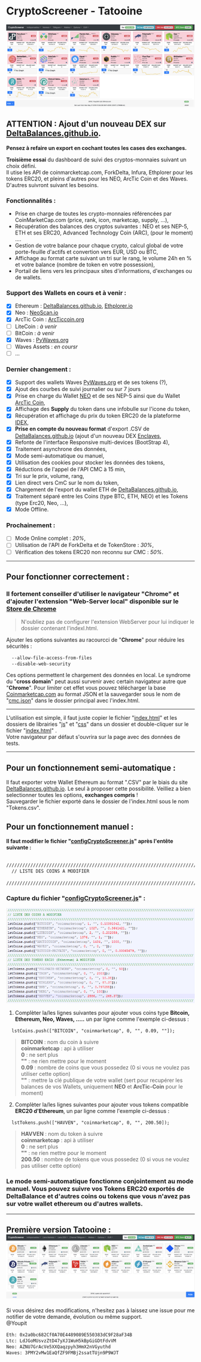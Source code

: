 # CryptoScreener - Tatooine  
![Capture Crypto-Screener](https://raw.githubusercontent.com/Youpit44/cryptoscreener/master/docs/v_Tatooine.png)  
## ATTENTION : Ajout d'un nouveau DEX sur [DeltaBalances.github.io](https://deltabalances.github.io/).
**Pensez à refaire un export en cochant toutes les cases des exchanges.**  
  
    
**Troisième essai** du dashboard de suivi des cryptos-monnaies suivant un choix défini.  
Il utise les API de coinmarcketcap.com, ForkDelta, Infura, Ethplorer pour les tokens ERC20, et pleins d'autres pour les NEO, ArcTic Coin et des Waves. D'autres suivront suivant les besoins. 
   
### Fonctionnalités :  
  * Prise en charge de toutes les crypto-monnaies référencées par CoinMarketCap.com (price, rank, icon, marketcap, supply, ...),  
  * Récupération des balances des cryptos suivantes : NEO et ses NEP-5, ETH et ses ERC20, Advanced Technology Coin (ARC), (pour le moment) ....  
  * Gestion de votre balance pour chaque crypto, calcul global de votre porte-feuille d'actifs et convertion vers EUR, USD ou BTC,  
  * Affichage au format carte suivant un tri sur le rang, le volume 24h en % et votre balance (nombre de token en votre possession),  
  * Portail de liens vers les principaux sites d'informations, d'exchanges ou de wallets.  

### Support des Wallets en cours et à venir :  
- [x] Ethereum : [DeltaBalances.github.io](https://deltabalances.github.io/), [Ethplorer.io](https://Ethplorer.io/)  
- [x] Neo : [NeoScan.io](https://neoscan.io)  
- [x] ArcTic Coin : [ArcTiccoin.org](http://explorer.arcticcoin.org/)  
- [ ] LiteCoin : *à venir*   
- [ ] BitCoin : *à venir*   
- [x] Waves : [PyWaves.org](http://dev.pywaves.org/)   
- [ ] Waves Assets : *en coursr*   
- [ ] ...   
  
### Dernier changement :  
- [x] Support des wallets Waves [PyWaves.org](http://dev.pywaves.org/) et de ses tokens (?),  
- [x] Ajout des courbes de suivi journalier ou sur 7 jours  
- [x] Prise en charge du Wallet [NEO](https://neotracker.io/wallet) et de ses NEP-5 ainsi que du Wallet [ArcTic Coin](https://arcticcoin.org/),  
- [x] Affichage des **Supply** du token dans une infobulle sur l'icone du token,  
- [x] Récupération et affichage du prix du token ERC20 de la plateforme [IDEX](https://idex.market/),  
- [x] **Prise en compte du nouveau format** d'export .CSV de [DeltaBalances.github.io](https://deltabalances.github.io/) (ajout d'un nouveau DEX [Enclaves](http://enclaves.io/),  
- [x] Refonte de l'interface Responsive multi-devices (BootStrap 4),  
- [x] Traitement asynchrone des données,  
- [x] Mode semi-automatique ou manuel,  
- [x] Utilisation des cookies pour stocker les données des tokens,  
- [x] Réductions de l'appel de l'API CMC à 15 min,  
- [x] Tri sur le prix, volume, rang,  
- [x] Lien direct vers CmC sur le nom du token,  
- [x] Chargement de l'export du wallet ETH de [DeltaBalances.github.io](https://deltabalances.github.io/),  
- [x] Traitement séparé entre les Coins (type BTC, ETH, NEO) et les Tokens (type Erc20, Neo, ...),  
- [x] Mode Offline.  
  
### Prochainement :  
- [ ] Mode Online complet : *20%*,  
- [ ] Utilisation de l'API de ForkDelta et de TokenStore : *30%*,  
- [ ] Vérification des tokens ERC20 non reconnu sur CMC : *50%*.  

---
## Pour fonctionner correctement :  
### Il fortement conseiller d'utiliser le navigateur "**Chrome**" et d'ajouter l'extension "Web-Server local" disponible sur le [Store de Chrome](https://chrome.google.com/webstore/detail/web-server-for-chrome/ofhbbkphhbklhfoeikjpcbhemlocgigb)  
> N'oubliez pas de configurer l'extension WebServer pour lui indiquer le dossier contenant l'indexl.html.  

Ajouter les options suivantes au racourcci de "**Chrome**" pour réduire les sécurités :  
```
  --allow-file-access-from-files  
  --disable-web-security  
```
Ces options permettent le chargement des données en local. Le syndrome du "**cross domain**" peut aussi survenir avec certain navigateur autre que "**Chrome**". Pour limiter cet effet vous pouvez télécharger la base [Coinmarketcap.com](https://api.coinmarketcap.com/v1/ticker/?limit=0&convert=EUR) au format JSON et la sauvegarder sous le nom de "[cmc.json](https://api.coinmarketcap.com/v1/ticker/?limit=0&convert=EUR)" dans le dossier principal avec l'index.html.  
  
---
L'utilisation est simple, il faut juste copier le fichier "[index.html](index.html)" et les dossiers de librairies "[js](js/)" et "[css](css/)" dans un dossier et double-cliquer sur le fichier "[index.html](index.html)" .  
Votre navigateur par défaut s'ouvrira sur la page avec des données de tests. 
  
---  
## Pour un fonctionnement semi-automatique :  
Il faut exporter votre Wallet Ethereum au format ".CSV" par le biais du site [DeltaBalances.github.io](https://deltabalances.github.io/). Le seul à proposer cette possibilité. Veilliez a bien selectionner toutes les options, **exchanges compris** !    
Sauvegarder le fichier exporté dans le dossier de l'index.html sous le nom "Tokens.csv".   
  
## Pour un fonctionnement manuel :  
__Il faut modifier le fichier "[configCryptoScreener.js](js/configCryptoScreener.js)" après l'entête suivante :__  
```
  ////////////////////////////////////////////////////////////////////////////////////////////////////  
  // LISTE DES COINS A MODIFIER  
  ////////////////////////////////////////////////////////////////////////////////////////////////////  
```
### Capture du fichier "[configCryptoScreener.js](js/configCryptoScreener.js)" :  
![Capture Configuration Crypto-Screener](https://raw.githubusercontent.com/Youpit44/cryptoscreener/master/docs/Config.PNG)  
  
1) Complèter la/les lignes suivantes pour ajouter vous coins type **Bitcoin, Ethereum, Neo, Waves, .....** un par ligne comme l'exemple ci-dessus :  
```
  lstCoins.push(["BITCOIN", "coinmarketcap", 0, "", 0.09, ""]);  
```
> **BITCOIN** : nom du coin à suivre  
> **coinmarketcap** : api à utiliser  
> **0** : ne sert plus  
> **""** : ne rien mettre pour le moment  
> **0.09** : nombre de coins que vous possedez (0 si vous ne voulez pas utiliser cette option)  
> **""** :  mettre la clé publique de votre wallet (sert pour recupérer les balances de vos Wallets, uniquement **NEO** et **ArcTic-Coin** pour le moment)    
           
2) Complèter la/les lignes suivantes pour ajouter vous tokens compatible **ERC20 d'Ethereum**, un par ligne comme l'exemple ci-dessus :  
```
  lstTokens.push(["HAVVEN", "coinmarketcap", 0, "", 200.50]);
```
> **HAVVEN** : nom du token à suivre  
> **coinmarketcap** : api à utiliser  
> **0** : ne sert plus  
> **""** : ne rien mettre pour le moment  
> **200.50** : nombre de tokens que vous possedez (0 si vous ne voulez pas utiliser cette option)  
  
### Le mode semi-automatique fonctionne conjointement au mode manuel. Vous pouvez suivre vos Tokens ERC20 exportés de DeltaBalance et d'autres coins ou tokens que vous n'avez pas sur votre wallet ethereum ou d'autres wallets.   
  
---  
Première version Tatooine :  
![Capture Crypto-Screener](https://raw.githubusercontent.com/Youpit44/cryptoscreener/tatooine/docs/Capture.PNG)  
---  
Si vous désirez des modifications, n'hesitez pas à laissez une issue pour me notifier de votre demande, évolution ou même support.  
@Youpit  
```
Eth: 0x2a0bc682Cf0A70E4489089E550383dC9F28aF34B  
Ltc: LdJGoMUsvzZtD47yXJ1WuH5kBpGiGDtFdvVM  
Neo: AZNU7GrAcVe5XXQaqzpyh3HmX2nVGyuthd  
Waves: 3PMY2vMw1EaQfZF9FMBj2ssatTUjn9P9WJT  
```
